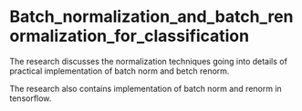 # Batch_normalization_and_batch_renormalization_for_classification
The research discusses the normalization techniques going into details of practical implementation of batch norm and betch renorm.

The research also contains implementation of batch norm and renorm in tensorflow.
